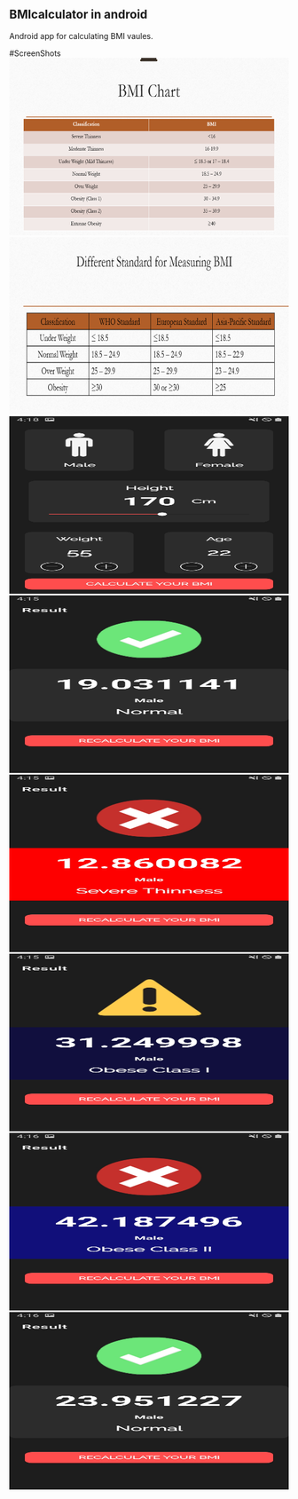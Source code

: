 ## BMIcalculator in android 
Android app for calculating BMI vaules.

#ScreenShots
<img src="Screenshots/1.PNG" width="640" height="320" >
<img src="Screenshots/2.PNG" width="640" height="320">
<img src="Screenshots/3.jpg" width="640" height="320">
<img src="Screenshots/4.jpg" width="640" height="320">
<img src="Screenshots/5.jpg" width="640" height="320">
<img src="Screenshots/6.jpg" width="640" height="320">
<img src="Screenshots/7.jpg" width="640" height="320">
<img src="Screenshots/8.jpg" width="640" height="320">
